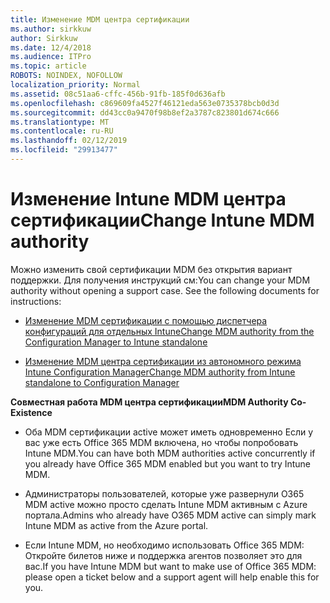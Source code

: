 ```yaml
---
title: Изменение MDM центра сертификации
ms.author: sirkkuw
author: Sirkkuw
ms.date: 12/4/2018
ms.audience: ITPro
ms.topic: article
ROBOTS: NOINDEX, NOFOLLOW
localization_priority: Normal
ms.assetid: 08c51aa6-cffc-456b-91fb-185f0d636afb
ms.openlocfilehash: c869609fa4527f46121eda563e0735378bcb0d3d
ms.sourcegitcommit: dd43cc0a9470f98b8ef2a3787c823801d674c666
ms.translationtype: MT
ms.contentlocale: ru-RU
ms.lasthandoff: 02/12/2019
ms.locfileid: "29913477"
---
```

# <a name="change-intune-mdm-authority"></a><span data-ttu-id="1769d-102">Изменение Intune MDM центра сертификации</span><span class="sxs-lookup"><span data-stu-id="1769d-102">Change Intune MDM authority</span></span>

<span data-ttu-id="1769d-p101">Можно изменить свой сертификации MDM без открытия вариант поддержки. Для получения инструкций см:</span><span class="sxs-lookup"><span data-stu-id="1769d-p101">You can change your MDM authority without opening a support case. See the following documents for instructions:</span></span>
  
- [<span data-ttu-id="1769d-105">Изменение MDM сертификации с помощью диспетчера конфигураций для отдельных Intune</span><span class="sxs-lookup"><span data-stu-id="1769d-105">Change MDM authority from the Configuration Manager to Intune standalone</span></span>](https://docs.microsoft.com/sccm/mdm/deploy-use/migrate-change-mdm-authority)
    
- [<span data-ttu-id="1769d-106">Изменение MDM центра сертификации из автономного режима Intune Configuration Manager</span><span class="sxs-lookup"><span data-stu-id="1769d-106">Change MDM authority from Intune standalone to Configuration Manager</span></span>](https://docs.microsoft.com/sccm/mdm/deploy-use/change-mdm-authority)
    
 <span data-ttu-id="1769d-107">**Совместная работа MDM центра сертификации**</span><span class="sxs-lookup"><span data-stu-id="1769d-107">**MDM Authority Co-Existence**</span></span>
  
- <span data-ttu-id="1769d-108">Оба MDM сертификации active может иметь одновременно Если у вас уже есть Office 365 MDM включена, но чтобы попробовать Intune MDM.</span><span class="sxs-lookup"><span data-stu-id="1769d-108">You can have both MDM authorities active concurrently if you already have Office 365 MDM enabled but you want to try Intune MDM.</span></span>
    
- <span data-ttu-id="1769d-109">Администраторы пользователей, которые уже развернули O365 MDM active можно просто сделать Intune MDM активным с Azure портала.</span><span class="sxs-lookup"><span data-stu-id="1769d-109">Admins who already have O365 MDM active can simply mark Intune MDM as active from the Azure portal.</span></span>
    
- <span data-ttu-id="1769d-110">Если Intune MDM, но необходимо использовать Office 365 MDM: Откройте билетов ниже и поддержка агентов позволяет это для вас.</span><span class="sxs-lookup"><span data-stu-id="1769d-110">If you have Intune MDM but want to make use of Office 365 MDM: please open a ticket below and a support agent will help enable this for you.</span></span>
    

